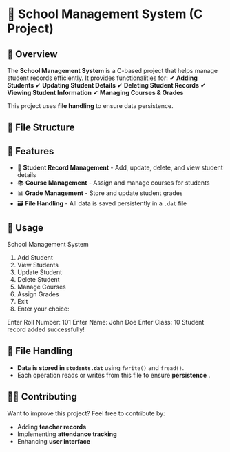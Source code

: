 # 🏫 School Management System (C Project)

## 📌 Overview

The **School Management System** is a C-based project that helps manage student records efficiently.
It provides functionalities for:
✔ **Adding Students**
✔ **Updating Student Details**
✔ **Deleting Student Records**
✔ **Viewing Student Information**
✔ **Managing Courses & Grades**

This project uses **file handling** to ensure data persistence.

## 📂 File Structure

## 🔧 Features

- 📌 **Student Record Management** - Add, update, delete, and view student details
- 📚 **Course Management** - Assign and manage courses for students
- 📊 **Grade Management** - Store and update student grades
- 🗃 **File Handling** - All data is saved persistently in a `.dat` file

## 📖 Usage

School Management System

1. Add Student
2. View Students
3. Update Student
4. Delete Student
5. Manage Courses
6. Assign Grades
7. Exit
8. Enter your choice:


Enter Roll Number: 101
Enter Name: John Doe
Enter Class: 10
Student record added successfully!



## 📌 File Handling

* **Data is stored in `students.dat`** using `fwrite()` and `fread()`.
* Each operation reads or writes from this file to ensure  **persistence** .

## 👨‍💻 Contributing

Want to improve this project? Feel free to contribute by:

* Adding **teacher records**
* Implementing **attendance tracking**
* Enhancing **user interface**

